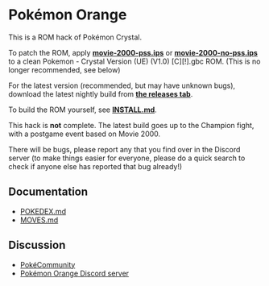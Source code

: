 # Pokémon Orange

This is a ROM hack of Pokémon Crystal.

To patch the ROM, apply [**movie-2000-pss.ips**](patches/movie-2000-pss.ips) or [**movie-2000-no-pss.ips**](patches/movie-2000-no-pss.ips) to a clean Pokemon - Crystal Version (UE) (V1.0) [C][!].gbc ROM. (This is no longer recommended, see below)

For the latest version (recommended, but may have unknown bugs), download the latest nightly build from [**the releases tab**](https://github.com/PiaCarrot/pokeorange/releases/tag/beta-nightly).

To build the ROM yourself, see [**INSTALL.md**](INSTALL.md).

This hack is **not** complete. The latest build goes up to the Champion fight, with a postgame event based on Movie 2000. 

There will be bugs, please report any that you find over in the Discord server (to make things easier for everyone, please do a quick search to check if anyone else has reported that bug already!)

## Documentation

* [POKEDEX.md](POKEDEX.md)
* [MOVES.md](MOVES.md)

## Discussion

* [PokéCommunity](https://www.pokecommunity.com/showthread.php?t=387653)
* [Pokémon Orange Discord server](https://discord.gg/cdrH3qBJnn)

